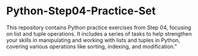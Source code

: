 # Python-Step04-Practice-Set
This repository contains Python practice exercises from Step 04, focusing on list and tuple operations. It includes a series of tasks to help strengthen your skills in manipulating and working with lists and tuples in Python, covering various operations like sorting, indexing, and modification."
